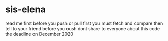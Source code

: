 # sis-elena
read me first before you push or pull
first you must fetch and compare then tell to your friend before you oush
dont share to everyone about this code
the deadline on December 2020
